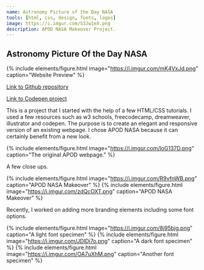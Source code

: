 ```yaml
---
name: Astronomy Picture of the Day NASA
tools: [html, css, design, fonts, logos]
image: https://i.imgur.com/S3Jw1eX.png
description: APOD NASA Makeover Project.
---
```


## Astronomy Picture Of the Day NASA

{% include elements/figure.html image="https://i.imgur.com/mK4VxJd.png" caption="Website Preview" %}


[Link to Github repository](https://github.com/lmldvd/APOD-NASA-Makeover)

[Link to Codepen project](https://codepen.io/lmldvd/project/editor/ZQgnbW)

This is a project that I started with the help of a few HTML/CSS tutorials. I used a few resources such as w3 schools, freecodecamp, dreamweaver, illustrator and codepen. The purpose is to create an elegant and responsive version of an existing webpage. I chose APOD NASA because it can certainly benefit from a new look.


{% include elements/figure.html image="https://i.imgur.com/loG137D.png" caption="The original APOD webpage." %}

A few close ups.

{% include elements/figure.html image="https://i.imgur.com/R9vfnWB.png" caption="APOD NASA Makeover" %}
{% include elements/figure.html image="https://i.imgur.com/zdQcOXT.png" caption="APOD NASA Makeover" %}

Recently, I worked on adding more branding elements including some font options.

{% include elements/figure.html image="https://i.imgur.com/8j95bjg.png" caption="A light font specimen" %}
{% include elements/figure.html image="https://i.imgur.com/JDlDi7o.png" caption="A dark font specimen" %}
{% include elements/figure.html image="https://i.imgur.com/OA7uXhM.png" caption="Another font specimen" %}

